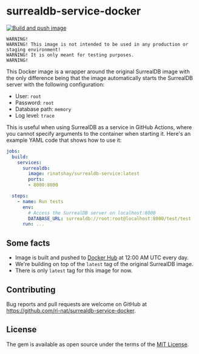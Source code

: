# surrealdb-service-docker

[![Build and push image](https://github.com/ri-nat/surrealdb-service-docker/actions/workflows/docker-image.yml/badge.svg)](https://github.com/ri-nat/surrealdb-service-docker/actions/workflows/docker-image.yml)

```text
WARNING!
WARNING! This image is not intended to be used in any production or staging environment!
WARNING! It is only meant for testing purposes.
WARNING!
```

This Docker image is a wrapper around the original SurrealDB image with the only difference being that the image automatically starts the SurrealDB server with the following configuration:

* User: `root`
* Password: `root`
* Database path: `memory`
* Log level: `trace`

This is useful when using SurrealDB as a service in GitHub Actions, where you cannot specify arguments to the container when starting it. Here's an example YAML code that shows how to use it:

```yaml
jobs:
  build:
    services:
      surrealdb:
        image: rinatshay/surrealdb-service:latest
        ports:
        - 8000:8000

  steps:
    - name: Run tests
      env:
        # Access the SurrealDB server on localhost:8000
        DATABASE_URL: surrealdb://root:root@localhost:8000/test/test
      run: ...
```

## Some facts

* Image is built and pushed to [Docker Hub] at 12:00 AM UTC every day.
* We're building on top of the `latest` tag of the original SurrealDB image.
* There is only `latest` tag for this image for now.

[Docker Hub]: https://hub.docker.com/repository/docker/rinatshay/surrealdb-service

## Contributing

Bug reports and pull requests are welcome on GitHub at <https://github.com/ri-nat/surrealdb-service-docker>.

## License

The gem is available as open source under the terms of the [MIT License](./LICENSE).
